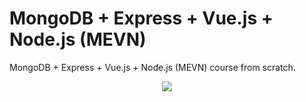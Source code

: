# MongoDB + Express + Vue.js + Node.js (MEVN)

MongoDB + Express + Vue.js + Node.js (MEVN) course from scratch.

<p align="center">
<img src="https://ocw.cs.pub.ro/courses/_media/se/labs/3-tier-architecture.png?w=600&tok=fa6eda">
</p>
